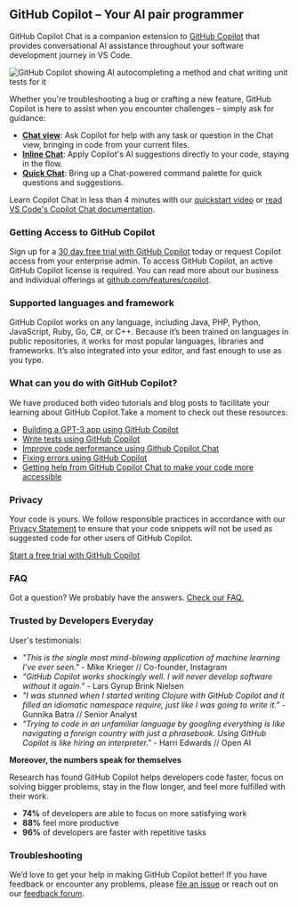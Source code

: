## GitHub Copilot – Your AI pair programmer

GitHub Copilot Chat is a companion extension to [GitHub Copilot](https://github.com/features/copilot) that provides conversational AI assistance throughout your software development journey in VS Code.

![GitHub Copilot showing AI autocompleting a method and chat writing unit tests for it](https://raw.githubusercontent.com/microsoft/vscode-copilot-release/eb3d99cff89998d9674704bf8111c3ddf7bd23a1/hero.gif)

Whether you're troubleshooting a bug or crafting a new feature, GitHub Copilot is here to assist when you encounter challenges – simply ask for guidance:
  - **[Chat view](https://code.visualstudio.com/docs/editor/github-copilot#_chat-view)**: Ask Copilot for help with any task or question in the Chat view, bringing in code from your current files.
  - **[Inline Chat](https://code.visualstudio.com/docs/editor/github-copilot#_inline-chat)**: Apply Copilot's AI suggestions directly to your code, staying in the flow.
  - **[Quick Chat](https://code.visualstudio.com/docs/editor/github-copilot#_quick-chat)**: Bring up a Chat-powered command palette for quick questions and suggestions.

Learn Copilot Chat in less than 4 minutes with our [quickstart video](https://www.youtube.com/watch?v=3surPGP7_4o) or [read VS Code's Copilot Chat documentation](https://code.visualstudio.com/docs/editor/artificial-intelligence#_chat-view).

### Getting Access to GitHub Copilot

Sign up for a [30 day free trial with GitHub Copilot](https://github.com/login?return_to=%2fgithub-copilot%2fsignup) today or request Copilot access from your enterprise admin. To access GitHub Copilot, an active GitHub Copilot license is required. You can read more about our business and individual offerings at [github.com/features/copilot](https://github.com/features/copilot).

### Supported languages and framework

GitHub Copilot works on any language, including Java, PHP, Python, JavaScript, Ruby, Go, C#, or C++. Because it’s been trained on languages in public repositories, it works for most popular languages, libraries and frameworks. It’s also integrated into your editor, and fast enough to use as you type.

### What can you do with GitHub Copilot?

We have produced both video tutorials and blog posts to facilitate your learning about GitHub Copilot.Take a moment to check out these resources:

- [Building a GPT-3 app using GitHub Copilot ](https://github.blog/2023-07-25-how-to-build-a-gpt-3-app-with-nextjs-react-and-github-copilot/)
- [Write tests using GitHub Copilot](https://www.youtube.com/watch?v=FnJlLruGz5g)
- [Improve code performance using Github Copilot Chat](https://www.youtube.com/watch?v=whhq0-5ibac)
- [Fixing errors using GitHub Copilot](https://www.youtube.com/watch?v=D-gkwzExddk)
- [Getting help from GitHub Copilot Chat to make your code more accessible](https://github.blog/2023-10-09-prompting-github-copilot-chat-to-become-your-personal-ai-assistant-for-accessibility/)

### Privacy

Your code is yours. We follow responsible practices in accordance with our [Privacy Statement](https://docs.github.com/en/site-policy/privacy-policies/github-privacy-statement) to ensure that your code snippets will not be used as suggested code for other users of GitHub Copilot.

[Start a free trial with GitHub Copilot](https://github.com/login?return_to=%2Fgithub-copilot%2Fsignup)

### FAQ

Got a question? We probably have the answers. [Check our FAQ.](https://github.com/features/copilot/)

### Trusted by Developers Everyday

User's testimonials:
- *"This is the single most mind-blowing application of machine learning I’ve ever seen."* - Mike Krieger // Co-founder, Instagram
- *"GitHub Copilot works shockingly well. I will never develop software without it again."* - Lars Gyrup Brink Nielsen
- *"I was stunned when I started writing Clojure with GitHub Copilot and it filled an idiomatic namespace require, just like I was going to write it."* - Gunnika Batra // Senior Analyst
- *"Trying to code in an unfamiliar language by googling everything is like navigating a foreign country with just a phrasebook. Using GitHub Copilot is like hiring an interpreter."* - Harri Edwards // Open AI

**Moreover, the numbers speak for themselves**

Research has found GitHub Copilot helps developers code faster, focus on solving bigger problems, stay in the flow longer, and feel more fulfilled with their work.
- **74%** of developers are able to focus on more satisfying work
- **88%** feel more productive
- **96%** of developers are faster with repetitive tasks

### Troubleshooting

We’d love to get your help in making GitHub Copilot better! If you have feedback or encounter any problems, please [file an issue](https://aka.ms/microsoft/vscode-copilot-release) or reach out on our [feedback forum](https://github.com/orgs/community/discussions/categories/copilot).